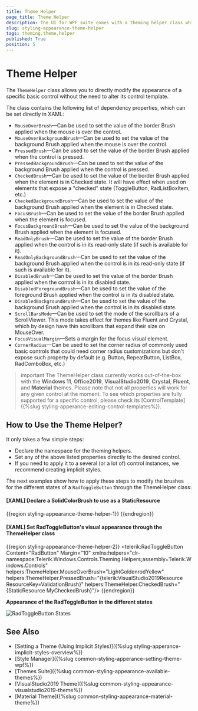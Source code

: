```yaml
---
title: Theme Helper
page_title: Theme Helper
description: The UI for WPF suite comes with a theming helper class which you can use to bring the theming of your application to a next level. 
slug: styling-appearance-theme-helper
tags: theming,theme,helper
published: True
position: 5
---
```


# Theme Helper

The `ThemeHelper` class allows you to directly modify the appearance of a specific basic control without the need to alter its control template. 

The class contains the following list of dependency properties, which can be set directly in XAML:

* `MouseOverBrush`&mdash;Can be used to set the value of the border Brush applied when the mouse is over the control.
* `MouseOverBackgroundBrush`&mdash;Can be used to set the value of the background Brush applied when the mouse is over the control.
* `PressedBrush`&mdash;Can be used to set the value of the border Brush applied when the control is pressed.
* `PressedBackgroundBrush`&mdash;Can be used to set the value of the background Brush applied when the control is pressed.
* `CheckedBrush`&mdash;Can be used to set the value of the border Brush applied when the element is in Checked state. It will have effect when used on elements that expose a "checked" state (ToggleButton, RadListBoxItem, etc.)
* `CheckedBackgroundBrush`&mdash;Can be used to set the value of the background Brush applied when the element is in Checked state.
* `FocusBrush`&mdash;Can be used to set the value of the border Brush applied when the element is focused.
* `FocusBackgroundBrush`&mdash;Can be used to set the value of the background Brush applied when the element is focused.
* `ReadOnlyBrush`&mdash;Can be used to set the value of the border Brush applied when the control is in its read-only state (if such is available for it).
* `ReadOnlyBackgroundBrush`&mdash;Can be used to set the value of the background Brush applied when the control is in its read-only state (if such is available for it).
* `DisabledBrush`&mdash;Can be used to set the value of the border Brush applied when the control is in its disabled state.
* `DisabledForegroundBrush`&mdash;Can be used to set the value of the foreground Brush applied when the control is in its disabled state.
* `DisabledBackgroundBrush`&mdash;Can be used to set the value of the background Brush applied when the control is in its disabled state.
* `ScrollBarsMode`&mdash;Can be used to set the mode of the scrollbars of a ScrollViewer. This mode takes effect for themes like Fluent and Crystal, which by design have thin scrollbars that expand their size on MouseOver.
* `FocusVisualMargin`&mdash;Sets a margin for the focus visual element.
* `CornerRadius`&mdash;Can be used to set the corner radius of commonly used basic controls that could need corner radius customizations but don't expose such property by default (e.g. Button, RepeatButton, ListBox, RadComboBox, etc.)

>important The ThemeHelper class currently works out-of-the-box with the __Windows 11__, __Office2019__, __VisualStudio2019__, __Crystal__, __Fluent__, and __Material__ themes. Please note that not all properties will work for any given control at the moment. To see which properties are fully supported for a specific control, please check its [ControlTemplate]({%slug styling-apperance-editing-control-templates%}).

## How to Use the Theme Helper?

It only takes a few simple steps:

* Declare the namespace for the theming helpers.
* Set any of the above listed properties directly to the desired control.
* If you need to apply it to a several (or a lot of) control instances, we recommend creating implicit styles.

The next examples show how to apply these steps to modify the brushes for the different states of a `RadToggleButton` through the ThemeHelper class:

#### __[XAML] Declare a SolidColorBrush to use as a StaticResource__
{{region styling-appearance-theme-helper-1}}
	<SolidColorBrush x:Key="MyCheckedBrush" Color="#FFFF86B1"/>
{{endregion}}

#### __[XAML] Set RadToggleButton's visual appearance through the ThemeHelper class__
{{region styling-appearance-theme-helper-2}}
	<telerik:RadToggleButton Content="RadButton" 
							Margin="10"
							xmlns:helpers="clr-namespace:Telerik.Windows.Controls.Theming.Helpers;assembly=Telerik.Windows.Controls"
							helpers:ThemeHelper.MouseOverBrush="LightGoldenrodYellow"
							helpers:ThemeHelper.PressedBrush="{telerik:VisualStudio2019Resource ResourceKey=ValidationBrush}"
							helpers:ThemeHelper.CheckedBrush="{StaticResource MyCheckedBrush}"/>
{{endregion}}

__Appearance of the RadToggleButton in the different states__

![RadToggleButton States](/styling-and-appearance/images/styling-appearance-theme-helper-toggle-button-states.png)

## See Also

 * [Setting a Theme (Using  Implicit Styles)]({%slug styling-apperance-implicit-styles-overview%})
 * [Style Manager]({%slug common-styling-apperance-setting-theme-wpf%})
 * [Themes Suite]({%slug common-styling-appearance-available-themes%})
 * [VisualStudio2019 Theme]({%slug common-styling-appearance-visualstudio2019-theme%})
 * [Material Theme]({%slug common-styling-appearance-material-theme%})
